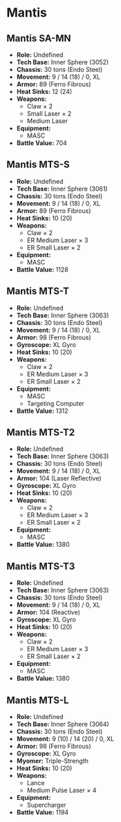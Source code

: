 # Mantis
## Mantis SA-MN
- **Role:** Undefined
- **Tech Base:** Inner Sphere (3052)
- **Chassis:** 30 tons (Endo Steel)
- **Movement:** 9 / 14 (18) / 0, XL
- **Armor:** 89 (Ferro Fibrous)
- **Heat Sinks:** 12 (24)
- **Weapons:**
  - Claw × 2
  - Small Laser × 2
  - Medium Laser
- **Equipment:**
  - MASC
- **Battle Value:** 704

## Mantis MTS-S
- **Role:** Undefined
- **Tech Base:** Inner Sphere (3061)
- **Chassis:** 30 tons (Endo Steel)
- **Movement:** 9 / 14 (18) / 0, XL
- **Armor:** 89 (Ferro Fibrous)
- **Heat Sinks:** 10 (20)
- **Weapons:**
  - Claw × 2
  - ER Medium Laser × 3
  - ER Small Laser × 2
- **Equipment:**
  - MASC
- **Battle Value:** 1128

## Mantis MTS-T
- **Role:** Undefined
- **Tech Base:** Inner Sphere (3063)
- **Chassis:** 30 tons (Endo Steel)
- **Movement:** 9 / 14 (18) / 0, XL
- **Armor:** 98 (Ferro Fibrous)
- **Gyroscope:** XL Gyro
- **Heat Sinks:** 10 (20)
- **Weapons:**
  - Claw × 2
  - ER Medium Laser × 3
  - ER Small Laser × 2
- **Equipment:**
  - MASC
  - Targeting Computer
- **Battle Value:** 1312

## Mantis MTS-T2
- **Role:** Undefined
- **Tech Base:** Inner Sphere (3063)
- **Chassis:** 30 tons (Endo Steel)
- **Movement:** 9 / 14 (18) / 0, XL
- **Armor:** 104 (Laser Reflective)
- **Gyroscope:** XL Gyro
- **Heat Sinks:** 10 (20)
- **Weapons:**
  - Claw × 2
  - ER Medium Laser × 3
  - ER Small Laser × 2
- **Equipment:**
  - MASC
- **Battle Value:** 1380

## Mantis MTS-T3
- **Role:** Undefined
- **Tech Base:** Inner Sphere (3063)
- **Chassis:** 30 tons (Endo Steel)
- **Movement:** 9 / 14 (18) / 0, XL
- **Armor:** 104 (Reactive)
- **Gyroscope:** XL Gyro
- **Heat Sinks:** 10 (20)
- **Weapons:**
  - Claw × 2
  - ER Medium Laser × 3
  - ER Small Laser × 2
- **Equipment:**
  - MASC
- **Battle Value:** 1380

## Mantis MTS-L
- **Role:** Undefined
- **Tech Base:** Inner Sphere (3064)
- **Chassis:** 30 tons (Endo Steel)
- **Movement:** 9 (10) / 14 (20) / 0, XL
- **Armor:** 98 (Ferro Fibrous)
- **Gyroscope:** XL Gyro
- **Myomer:** Triple-Strength
- **Heat Sinks:** 10 (20)
- **Weapons:**
  - Lance
  - Medium Pulse Laser × 4
- **Equipment:**
  - Supercharger
- **Battle Value:** 1194

